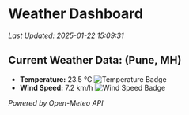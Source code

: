 
# Weather Dashboard

_Last Updated: 2025-01-22 15:09:31_

## Current Weather Data: (Pune, MH)
- **Temperature:** 23.5 °C ![Temperature Badge](https://img.shields.io/badge/Temperature-Medium%20Temp-green)
- **Wind Speed:** 7.2 km/h ![Wind Speed Badge](https://img.shields.io/badge/Wind%20Speed-Low%20Wind-blue)

*Powered by Open-Meteo API*
